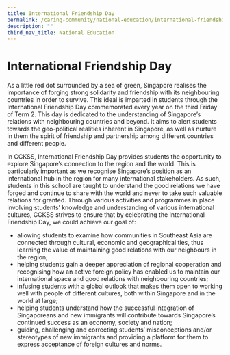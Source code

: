 ```yaml
---
title: International Friendship Day
permalink: /caring-community/national-education/international-friendship-day/
description: ""
third_nav_title: National Education
---
```

# **International Friendship Day**

As a little red dot surrounded by a sea of green, Singapore realises the importance of forging strong solidarity and friendship with its neighbouring countries in order to survive. This ideal is imparted in students through the International Friendship Day commemorated every year on the third Friday of Term 2. This day is dedicated to the understanding of Singapore’s relations with neighbouring countries and beyond. It aims to alert students towards the geo-political realities inherent in Singapore, as well as nurture in them the spirit of friendship and partnership among different countries and different people.

In CCKSS, International Friendship Day provides students the opportunity to explore Singapore’s connection to the region and the world. This is particularly important as we recognise Singapore’s position as an international hub in the region for many international stakeholders. As such, students in this school are taught to understand the good relations we have forged and continue to share with the world and never to take such valuable relations for granted. Through various activities and programmes in place involving students’ knowledge and understanding of various international cultures, CCKSS strives to ensure that by celebrating the International Friendship Day, we could achieve our goal of:

*   allowing students to examine how communities in Southeast Asia are connected through cultural, economic and geographical ties, thus learning the value of maintaining good relations with our neighbours in the region;
*   helping students gain a deeper appreciation of regional cooperation and recognising how an active foreign policy has enabled us to maintain our international space and good relations with neighbouring countries;
*   infusing students with a global outlook that makes them open to working well with people of different cultures, both within Singapore and in the world at large;
*   helping students understand how the successful integration of Singaporeans and new immigrants will contribute towards Singapore’s continued success as an economy, society and nation;
*   guiding, challenging and correcting students’ misconceptions and/or stereotypes of new immigrants and providing a platform for them to express acceptance of foreign cultures and norms.
